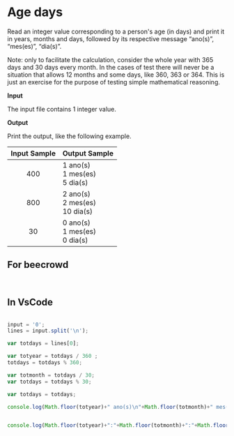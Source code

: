 # Age days 


Read an integer value corresponding to a person's age (in days) and print it in years, months and days, followed by its respective message “ano(s)”, “mes(es)”, “dia(s)”.

Note: only to facilitate the calculation, consider the whole year with 365 days and 30 days every month. In the cases of test there will never be a situation that allows 12 months and some days, like 360, 363 or 364. This is just an exercise for the purpose of testing simple mathematical reasoning.

**Input** 

The input file contains 1 integer value.

**Output**

Print the output, like the following example.

|Input Sample	|Output Sample|
|:--:|:--|
|400 | 1 ano(s) <br> 1 mes(es) <br> 5 dia(s) |
| 800 | 2 ano(s) <br> 2 mes(es) <br> 10 dia(s) |
| 30 |0 ano(s) <br> 1 mes(es) <br> 0 dia(s) |

## For beecrowd

```javascript 



```

## In VsCode

```javascript 

input = '0';
lines = input.split('\n');

var totdays = lines[0];

var totyear = totdays / 360 ;
totdays = totdays % 360;

var totmonth = totdays / 30;
var totdays = totdays % 30;

var totdays = totdays;

console.log(Math.floor(totyear)+" ano(s)\n"+Math.floor(totmonth)+" mes(es)\n"+Math.floor(totdays)+" dia(s)");


console.log(Math.floor(totyear)+":"+Math.floor(totmonth)+":"+Math.floor(totdays));

```